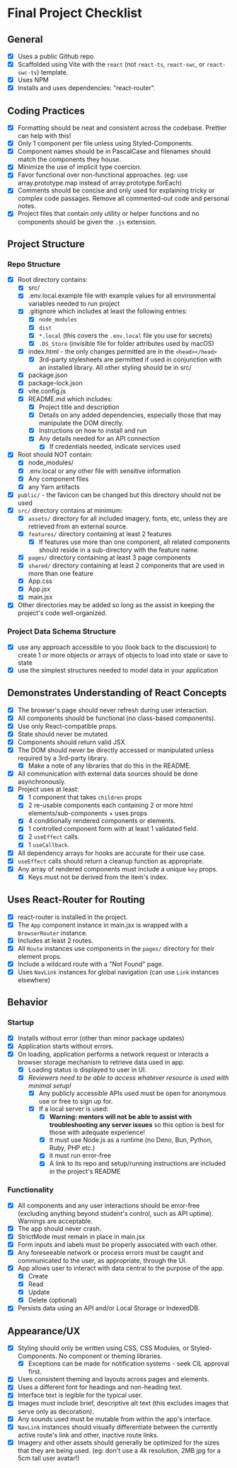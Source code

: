 # Final Project Checklist

## General

- [x] Uses a public Github repo.
- [x] Scaffolded using Vite with the `react` (not `react-ts`, `react-swc`, or `react-swc-ts`) template.
- [x] Uses NPM
- [x] Installs and uses dependencies: "react-router".

## Coding Practices

- [x] Formatting should be neat and consistent across the codebase. Prettier can help with this!
- [x] Only 1 component per file unless using Styled-Components.
- [x] Component names should be in PascalCase and filenames should match the components they house.
- [x] Minimize the use of implicit type coercion.
- [x] Favor functional over non-functional approaches. (eg: use array.prototype.map instead of array.prototype.forEach)
- [x] Comments should be concise and only used for explaining tricky or complex code passages. Remove all commented-out code and personal notes.
- [x] Project files that contain only utility or helper functions and no components should be given the `.js` extension.

## Project Structure

### Repo Structure

- [x] Root directory contains:
  - [x] src/
  - [x] .env.local.example file with example values for all environmental variables needed to run project
  - [x] .gitignore which includes at least the following entries:
    - [x] `node_modules`
    - [x] `dist`
    - [x] `*.local` (this covers the `.env.local` file you use for secrets)
    - [x] `.DS_Store` (invisible file for folder attributes used by macOS)
  - [x] index.html - the only changes permitted are in the `<head></head>`
    - [x] 3rd-party stylesheets are permitted if used in conjunction with an installed library. All other styling should be in src/
  - [x] package.json
  - [x] package-lock.json
  - [x] vite.config.js
  - [x] README.md which includes:
    - [x] Project title and description
    - [x] Details on any added dependencies, especially those that may manipulate the DOM directly.
    - [x] Instructions on how to install and run
    - [x] Any details needed for an API connection
      - [x] If credentials needed, indicate services used
- [x] Root should NOT contain:
  - [x] node_modules/
  - [x] .env.local or any other file with sensitive information
  - [x] Any component files
  - [x] any Yarn artifacts
- [x] `public/` - the favicon can be changed but this directory should not be used
- [x] `src/` directory contains at minimum:
  - [x] `assets/` directory for all included imagery, fonts, etc, unless they are retrieved from an external source.
  - [x] `features/` directory containing at least 2 features
    - [x] If features use more than one component, all related components should reside in a sub-directory with the feature name.
  - [x] `pages/` directory containing at least 3 page components
  - [x] `shared/` directory containing at least 2 components that are used in more than one feature
  - [x] App.css
  - [x] App.jsx
  - [x] main.jsx
- [x] Other directories may be added so long as the assist in keeping the project's code well-organized.

### Project Data Schema Structure

- [x] use any approach accessible to you (look back to the discussion) to create 1 or more objects or arrays of objects to load into state or save to state
- [x] use the simplest structures needed to model data in your application

## Demonstrates Understanding of React Concepts

- [x] The browser's page should never refresh during user interaction.
- [x] All components should be functional (no class-based components).
- [x] Use only React-compatible props.
- [x] State should never be mutated.
- [x] Components should return valid JSX.
- [x] The DOM should never be directly accessed or manipulated unless required by a 3rd-party library.
  - [x] Make a note of any libraries that do this in the README.
- [x] All communication with external data sources should be done asynchronously.
- [x] Project uses at least:
  - [x] 1 component that takes `children` props
  - [x] 2 re-usable components each containing 2 or more html elements/sub-components + uses props
  - [x] 4 conditionally rendered components or elements.
  - [x] 1 controlled component form with at least 1 validated field.
  - [x] 2 `useEffect` calls.
  - [x] 1 `useCallback`.
- [x] All dependency arrays for hooks are accurate for their use case.
- [x] `useEffect` calls should return a cleanup function as appropriate.
- [x] Any array of rendered components must include a unique `key` props.
  - [x] Keys must not be derived from the item's index.

## Uses React-Router for Routing

- [x] react-router is installed in the project.
- [x] The `App` component instance in main.jsx is wrapped with a `BrowserRouter` instance.
- [x] Includes at least 2 routes.
- [x] All `Route` instances use components in the `pages/` directory for their element props.
- [x] Include a wildcard route with a "Not Found" page.
- [x] Uses `NavLink` instances for global navigation (can use `Link` instances elsewhere)

## Behavior

### Startup

- [x] Installs without error (other than minor package updates)
- [x] Application starts without errors.
- [x] On loading, application performs a network request or interacts a browser storage mechanism to retrieve data used in app.
  - [x] Loading status is displayed to user in UI.
  - [x] _Reviewers need to be able to access whatever resource is used with minimal setup!_
    - [x] Any publicly accessible APIs used must be open for anonymous use or free to sign up for.
    - [x] If a local server is used:
      - [x] **Warning: mentors will not be able to assist with troubleshooting any server issues** so this option is best for those with adequate experience!
      - [x] it must use Node.js as a runtime (no Deno, Bun, Python, Ruby, PHP etc.)
      - [x] it must run error-free
      - [x] A link to its repo and setup/running instructions are included in the project's README

### Functionality

- [x] All components and any user interactions should be error-free (excluding anything beyond student's control, such as API uptime). Warnings are acceptable.
- [x] The app should never crash.
- [x] StrictMode must remain in place in main.jsx
- [x] Form inputs and labels must be properly associated with each other.
- [x] Any foreseeable network or process errors must be caught and communicated to the user, as appropriate, through the UI.
- [x] App allows user to interact with data central to the purpose of the app.
  - [x] Create
  - [x] Read
  - [x] Update
  - [x] Delete (optional)
- [x] Persists data using an API and/or Local Storage or IndexedDB.

## Appearance/UX

- [x] Styling should only be written using CSS, CSS Modules, or Styled-Components. No component or theming libraries.
  - [x] Exceptions can be made for notification systems - seek CIL approval first.
- [x] Uses consistent theming and layouts across pages and elements.
- [x] Uses a different font for headings and non-heading text.
- [x] Interface text is legible for the typical user.
- [x] Images must include brief, descriptive alt text (this excludes images that serve only as decoration).
- [x] Any sounds used must be mutable from within the app's interface.
- [x] `NavLink` instances should visually differentiate between the currently active route's link and other, inactive route links.
- [x] Imagery and other assets should generally be optimized for the sizes that they are being used. (eg: don't use a 4k resolution, 2MB jpg for a 5cm tall user avatar!)
